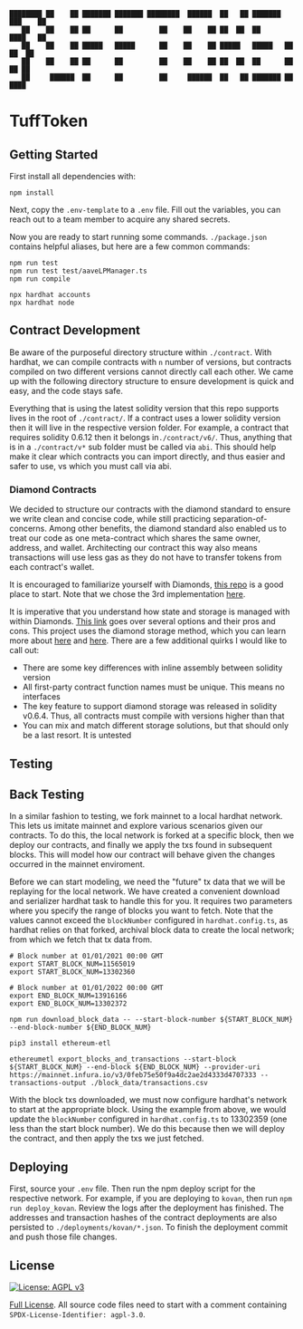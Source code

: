 ```
████████ ██    ██ ███████ ███████ ████████  ██████  ██   ██ ███████ ███    ██ 
   ██    ██    ██ ██      ██         ██    ██    ██ ██  ██  ██      ████   ██ 
   ██    ██    ██ █████   █████      ██    ██    ██ █████   █████   ██ ██  ██ 
   ██    ██    ██ ██      ██         ██    ██    ██ ██  ██  ██      ██  ██ ██ 
   ██     ██████  ██      ██         ██     ██████  ██   ██ ███████ ██   ████ 
```
# TuffToken

## Getting Started
First install all dependencies with:
```
npm install
```

Next, copy the `.env-template` to a `.env` file. Fill out the variables, you can reach out to a team member to acquire 
any shared secrets.

Now you are ready to start running some commands. `./package.json` contains helpful aliases, but here are a few common 
commands:
```
npm run test
npm run test test/aaveLPManager.ts
npm run compile

npx hardhat accounts
npx hardhat node
```

## Contract Development
Be aware of the purposeful directory structure within `./contract`. With hardhat, we can compile contracts with `n` 
number of versions, but contracts compiled on two different versions cannot directly call each other. We came up with 
the following directory structure to ensure development is quick and easy, and the code stays safe.

Everything that is using the latest solidity version that this repo supports lives in the root of `./contract/`. If a 
contract uses a lower solidity version then it will live in the respective version folder. For example, a contract that 
requires solidity 0.6.12 then it belongs in`./contract/v6/`. Thus, anything that is in a `./contract/v*` sub folder 
must be called via `abi`. This should help make it clear which contracts you can import directly, and thus easier and 
safer to use, vs which you must call via abi.

### Diamond Contracts
We decided to structure our contracts with the diamond standard to ensure we write clean and concise code, while still
practicing separation-of-concerns. Among other benefits, the diamond standard also enabled us to treat our code as one
meta-contract which shares the same owner, address, and wallet. Architecting our contract this way also means
transactions will use less gas as they do not have to transfer tokens from each contract's wallet.

It is encouraged to familiarize yourself with Diamonds, [this repo](https://github.com/mudgen/diamond) is a good place
to start. Note that we chose the 3rd implementation [here](https://github.com/mudgen/diamond-3-hardhat). 

It is imperative that you understand how state and storage is managed with within Diamonds. [This link](https://medium.com/1milliondevs/solidity-storage-layout-for-proxy-contracts-and-diamonds-c4f009b6903) 
goes over several options and their pros and cons. This project uses the diamond storage method, which you can learn 
more about [here](https://dev.to/mudgen/how-diamond-storage-works-90e) and [here](https://eips.ethereum.org/EIPS/eip-2535#facets-state-variables-and-diamond-storage). 
There are a few additional quirks I would like to call out:
- There are some key differences with inline assembly between solidity version
- All first-party contract function names must be unique. This means no interfaces
- The key feature to support diamond storage was released in solidity v0.6.4. Thus, all contracts must compile with 
versions higher than that
- You can mix and match different storage solutions, but that should only be a last resort. It is untested

## Testing


## Back Testing
In a similar fashion to testing, we fork mainnet to a local hardhat network. This lets us imitate mainnet and explore 
various scenarios given our contracts. To do this, the local network is forked at a specific block, then we deploy our 
contracts, and finally we apply the txs found in subsequent blocks. This will model how our contract will behave given 
the changes occurred in the mainnet enviroment.

Before we can start modeling, we need the "future" tx data that we will be replaying for the local network. We have 
created a convenient download and serializer hardhat task to handle this for you. It requires two parameters where you 
specify the range of blocks you want to fetch. Note that the values cannot exceed the `blockNumber` configured in `hardhat.config.ts`, 
as hardhat relies on that forked, archival block data to create the local network; from which we fetch that tx data 
from.
```
# Block number at 01/01/2021 00:00 GMT
export START_BLOCK_NUM=11565019
export START_BLOCK_NUM=13302360

# Block number at 01/01/2022 00:00 GMT
export END_BLOCK_NUM=13916166
export END_BLOCK_NUM=13302372

npm run download_block_data -- --start-block-number ${START_BLOCK_NUM} --end-block-number ${END_BLOCK_NUM}

pip3 install ethereum-etl

ethereumetl export_blocks_and_transactions --start-block ${START_BLOCK_NUM} --end-block ${END_BLOCK_NUM} --provider-uri https://mainnet.infura.io/v3/0feb75e50f9a4dc2ae2d4333d4707333 --transactions-output ./block_data/transactions.csv
```

With the block txs downloaded, we must now configure hardhat's network to start at the appropriate block. Using the 
example from above, we would update the `blockNumber` configured in `hardhat.config.ts` to 13302359 (one less than the 
start block number). We do this because then we will deploy the contract, and then apply the txs we just fetched.

## Deploying
First, source your `.env` file. Then run the npm deploy script for the respective network. For example, if you are 
deploying to `kovan`, then run `npm run deploy_kovan`. Review the logs after the deployment has finished. The addresses 
and transaction hashes of the contract deployments are also persisted to `./deployments/kovan/*.json`. To finish the 
deployment commit and push those file changes.

## License
[![License: AGPL v3](https://img.shields.io/badge/License-AGPL%20v3-blue.svg)](https://www.gnu.org/licenses/agpl-3.0)

[Full License](LICENSE). All source code files need to start with a comment containing `SPDX-License-Identifier: agpl-3.0`.
